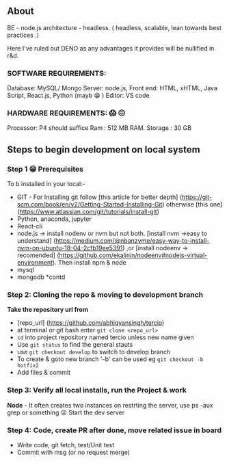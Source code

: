 ## About
BE - node.js 
architecture - headless. ( headless, scalable, lean towards best practices .)

Here I've ruled out DENO as any advantages it provides will be nullified in r&d. 

### SOFTWARE REQUIREMENTS: 
Database: MySQL/ Mongo
Server: node.js,
Front end: HTML, xHTML, Java Script, React.js, Python (mayb :grin: ) 
Editor: VS code

### HARDWARE REQUIREMENTS: :scream: :confounded:
Processor: P4 should suffice
Ram : 512 MB RAM.
Storage : 30 GB 

## Steps to begin development on local system

### Step 1 :grin: Prerequisites 

To b installed in your local:-

- GIT - For Installing git follow [this article for better depth] (https://git-scm.com/book/en/v2/Getting-Started-Installing-Git) otherwise [this one]  (https://www.atlassian.com/git/tutorials/install-git)
- Python, anaconda, jupyter
- React-cli
- node.js -> install nodenv or nvm but not both. [install nvm ->easy to understand] (https://medium.com/@nbanzyme/easy-way-to-install-nvm-on-ubuntu-18-04-2cfb19ee5391) ,or [install nodeenv -> recomended] (https://github.com/ekalinin/nodeenv#nodejs-virtual-environment). Then install npm & node
- mysql
- mongodb
*contd

### Step 2: Cloning the repo & moving to development branch

**Take the repository url from**
- [repo_url] (https://github.com/abhigyansingh/tercio)
- at terminal or git bash enter `git clone <repo_url>`
- `cd` into project repository named tercio unless new name given
- Use `git status` to find the general stauts
- use `git checkout develop` to switch to develop branch
- To create & goto new branch '-b' can be used eg `git checkout -b hotfix2`
- Add files & commit

### Step 3: Verify all local installs, run the Project & work

**Node** - It often creates two instances on restrting the server, use ps -aux grep <pid> or something :persevere:
Start the dev server

### Step 4: Code, create PR after done, move related issue in board
 - Write code, git fetch, test/Unit test
 - Commit with msg (or no request merge)
